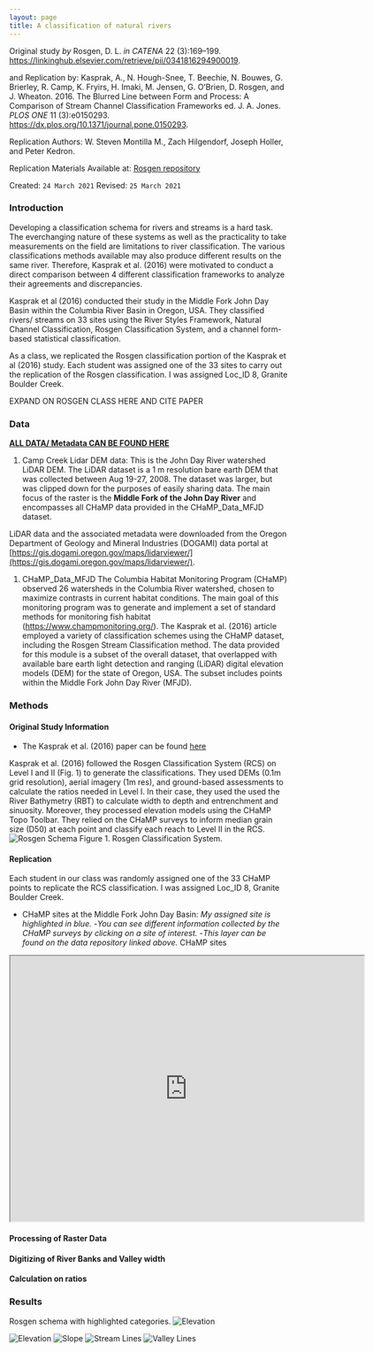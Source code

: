 ```yaml
---
layout: page
title: A classification of natural rivers
---
```

Original study *by* Rosgen, D. L.
*in* *CATENA* 22 (3):169–199. https://linkinghub.elsevier.com/retrieve/pii/0341816294900019.

and Replication by: Kasprak, A., N. Hough-Snee, T. Beechie, N. Bouwes, G. Brierley, R. Camp, K. Fryirs, H. Imaki, M. Jensen, G. O’Brien, D. Rosgen, and J. Wheaton. 2016. The Blurred Line between Form and Process: A Comparison of Stream Channel Classification Frameworks ed. J. A. Jones. *PLOS ONE* 11 (3):e0150293. https://dx.plos.org/10.1371/journal.pone.0150293.

Replication Authors:
W. Steven Montilla M., Zach Hilgendorf, Joseph Holler, and Peter Kedron.

Replication Materials Available at: [Rosgen repository](https://github.com/stevenmontilla/RE-rosgen)

Created: `24 March 2021`
Revised: `25 March 2021`

### Introduction
Developing a classification schema for rivers and streams is a hard task. The everchanging nature of these systems as well as the practicality to take measurements on the field are limitations to river classification. The various classifications methods available may also produce different results on the same river. Therefore, Kasprak et al. (2016) were motivated to conduct a direct comparison between 4 different classification frameworks to analyze their agreements and discrepancies.

Kasprak et al (2016) conducted their study in the Middle Fork John Day Basin within the Columbia River Basin in Oregon, USA. They classified rivers/ streams on 33 sites using the River Styles Framework, Natural Channel Classification, Rosgen Classification System, and a channel form-based statistical classification.

As a class, we replicated the Rosgen classification portion of the Kasprak et al (2016) study. Each student was assigned one of the 33 sites to carry out the replication of the Rosgen classification. I was assigned Loc_ID 8, Granite Boulder Creek.

EXPAND ON ROSGEN CLASS HERE AND CITE PAPER


### Data
[**ALL DATA/ Metadata CAN BE FOUND HERE**](data)
1. Camp Creek Lidar DEM data:
This is the John Day River watershed LiDAR DEM. The LiDAR dataset is a 1 m resolution bare earth DEM that was collected between Aug 19-27, 2008. The dataset was larger, but was clipped down for the purposes of easily sharing data. The main focus of the raster is the **Middle Fork of the John Day River** and encompasses all CHaMP data provided in the CHaMP_Data_MFJD dataset.

LiDAR data and the associated metadata were downloaded from the Oregon Department of Geology and Mineral Industries (DOGAMI) data portal at [https://gis.dogami.oregon.gov/maps/lidarviewer/](https://gis.dogami.oregon.gov/maps/lidarviewer/).

1. CHaMP_Data_MFJD
The Columbia Habitat Monitoring Program (CHaMP) observed 26 watersheds in the Columbia River watershed, chosen to maximize contrasts in current habitat conditions. The main goal of this monitoring program was to generate and implement a set of standard methods for monitoring fish habitat (https://www.champmonitoring.org/). The Kasprak et al. (2016) article employed a variety of classification schemes using the CHaMP dataset, including the Rosgen Stream Classification method. The data provided for this module is a subset of the overall dataset, that overlapped with available bare earth light detection and ranging (LiDAR) digital elevation models (DEM) for the state of Oregon, USA. The subset includes points within the Middle Fork John Day River (MFJD).


### Methods
#### Original Study Information
- The Kasprak et al. (2016) paper can be found [here]( https://journals.plos.org/plosone/article?id=10.1371/journal.pone.0150293)

Kasprak et al. (2016) followed the Rosgen Classification System (RCS) on Level I and II (Fig. 1) to generate the classifications. They used DEMs (0.1m grid resolution), aerial imagery (1m res), and ground-based assessments to calculate the ratios needed in Level I. In their case, they used the used the River Bathymetry (RBT) to calculate width to depth and entrenchment and sinuosity. Moreover, they processed elevation models using the CHaMP Topo Toolbar. They relied on the CHaMP surveys to inform median grain size (D50) at each point and classify each reach to Level II in the RCS.
![Rosgen Schema](procedure\protocols\rosgen_level2.jpg)
Figure 1. Rosgen Classification System.

#### Replication
  Each student in our class was randomly assigned one of the 33 CHaMP points to replicate the RCS classification. I was assigned Loc_ID 8, Granite Boulder Creek.

- CHaMP sites at the Middle Fork John Day Basin:
    _My assigned site is highlighted in blue._
    -_You can see different information collected by the CHaMP surveys by clicking on a site of interest._
    -_This layer can be found on the data repository linked above._
  CHaMP sites
<iframe src="https://www.google.com/maps/d/u/0/embed?mid=1Rc7oAcpV40ObhpqBL5rkR7S0E4zXn2K2" width="640" height="480"></iframe>

#### Processing of Raster Data

#### Digitizing of River Banks and Valley width

#### Calculation on ratios



### Results

Rosgen schema with highlighted categories.
![Elevation](results\figures\rosgen_classification.png)

![Elevation](results\maps\ShadedElevation.png)
![Slope](results\maps\SlopeGranite.png)
![Stream Lines](results\maps\streamLines.png)
![Valley Lines](results\maps\valleylines.png)
